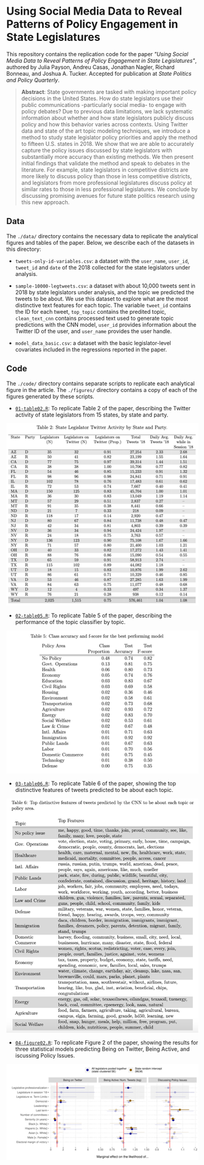# Using Social Media Data to Reveal Patterns of Policy Engagement in State Legislatures

This repository contains the replication code for the paper _"Using Social Media Data to Reveal Patterns of Policy Engagement in State Legislatures"_, authored by Julia Payson, Andreu Casas, Jonathan Nagler, Richard Bonneau, and Joshua A. Tucker. Accepted for publication at _State Politics and Policy Quarterly_.

> __Abstract__:
> State governments are tasked with making important policy decisions in the United States. How do state legislators use their public communications -particularly social media- to engage with policy debates? Due to previous data limitations, we lack systematic information about whether and how state legislators publicly discuss policy and how this behavior varies across contexts. Using Twitter data and state of the art topic modeling techniques, we introduce a method to study state legislator policy priorities and apply the method to fifteen U.S. states in 2018. We show that we are able to accurately capture the policy issues discussed by state legislators with substantially more accuracy than existing methods. We then present initial findings that validate the method and speak to debates in the literature. For example, state legislators in competitive districts are more likely to discuss policy than those in less competitive districts, and legislators from more professional legislatures discuss policy at similar rates to those in less professional legislatures. We conclude by discussing promising avenues for future state politics research using this new approach.

## Data
The `./data/` directory contains the necessary data to replicate the analytical figures and tables of the paper. Below, we describe each of the datasets in this directory:

- `tweets-only-id-variables.csv`: a dataset with the `user_name`, `user_id`, `tweet_id` and `date` of the 2018 collected for the state legislators under analysis.

- `sample-10000-legtweets.csv`: a dataset with about 10,000 tweets sent in 2018 by state legislators under analysis, and the topic we predicted the tweets to be about. We use this dataset to explore what are the most distinctive text features for each topic. The variable `tweet_id` contains the ID for each tweet, `top_topic` contains the predited topic, `clean_text_cnn` contains processed text used to generate topic predictions with the CNN model, `user_id` provides information about the Twitter ID of the user, and `user_name` provides the user handle.

- `model_data_basic.csv`: a dataset with the basic legislator-level covariates included in the regressions reported in the paper.

## Code
The `./code/` directory contains separate scripts to replicate each analytical figure in the article. The `./figures/` directory contains a copy of each of the figures generated by these scripts. 

- [`01-table02.R`](https://github.com/CasAndreu/social_media_state_legislators/blob/main/code/01-table02.R): To replicate Table 2 of the paper, describing the Twitter activity of state legislators from 15 states, by state and party.

<img src = "https://github.com/CasAndreu/social_media_state_legislators/blob/main/images/table02.png">

- [`02-table05.R`](https://github.com/CasAndreu/social_media_state_legislators/blob/main/code/02-table05.R): To replicate Table 5 of the paper, describing the performance of the topic classifier by topic.

<img src = "https://github.com/CasAndreu/social_media_state_legislators/blob/main/images/table05.png">

- [`03-table06.R`](https://github.com/CasAndreu/social_media_state_legislators/blob/main/code/03-table06.R): To replicate Table 6 of the paper, showing the top distinctive features of tweets predicted to be about each topic.

<img src = "https://github.com/CasAndreu/social_media_state_legislators/blob/main/images/table06.png">

- [`04-figure02.R`](https://github.com/CasAndreu/social_media_state_legislators/blob/main/code/04-figure02.R): To replicate Figure 2 of the paper, showing the results for three statistical models predicting Being on Twitter, Being Active, and iscussing Policy Issues.

<img src = "https://github.com/CasAndreu/social_media_state_legislators/blob/main/figures/figure02-SAFE.pdf">

